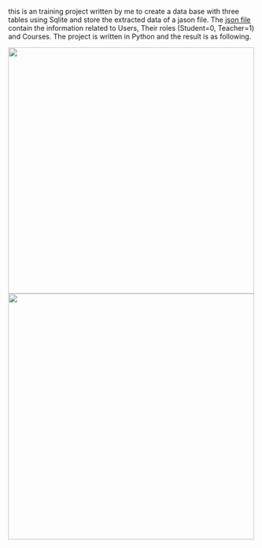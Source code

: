 this is an training project written by me to create a data base with three tables using Sqlite and store the extracted data of a jason file. The [json file](roster_data_sample.json) contain the information related to Users, Their roles (Student=0, Teacher=1) and Courses.
The project is written in Python and the result is as following.
<div style="float:center">
 <img  src="Rster.PNG" width=500>
  </div>
   <div style="float:center">
 <img  src="SQLiteResult.PNG" width=500>
  </div>

